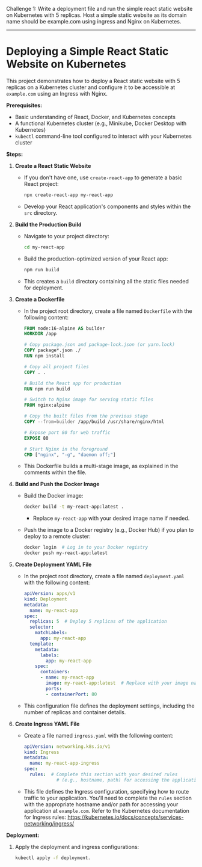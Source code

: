 Challenge 1: Write a deployment file and run the simple react static website on Kubernetes with 5 replicas. Host a simple static website as its domain name should be example.com using ingress and Nginx on Kubernetes.

----
# Deploying a Simple React Static Website on Kubernetes

This project demonstrates how to deploy a React static website with 5 replicas on a Kubernetes cluster and configure it to be accessible at `example.com` using an Ingress with Nginx.

**Prerequisites:**

- Basic understanding of React, Docker, and Kubernetes concepts
- A functional Kubernetes cluster (e.g., Minikube, Docker Desktop with Kubernetes)
- `kubectl` command-line tool configured to interact with your Kubernetes cluster

**Steps:**

1. **Create a React Static Website**

   - If you don't have one, use `create-react-app` to generate a basic React project:

     ```bash
     npx create-react-app my-react-app
     ```

   - Develop your React application's components and styles within the `src` directory.

2. **Build the Production Build**

   - Navigate to your project directory:

     ```bash
     cd my-react-app
     ```

   - Build the production-optimized version of your React app:

     ```bash
     npm run build
     ```

   - This creates a `build` directory containing all the static files needed for deployment.

3. **Create a Dockerfile**

   - In the project root directory, create a file named `Dockerfile` with the following content:

     ```dockerfile
     FROM node:16-alpine AS builder
     WORKDIR /app

     # Copy package.json and package-lock.json (or yarn.lock)
     COPY package*.json ./
     RUN npm install

     # Copy all project files
     COPY . .

     # Build the React app for production
     RUN npm run build

     # Switch to Nginx image for serving static files
     FROM nginx:alpine

     # Copy the built files from the previous stage
     COPY --from=builder /app/build /usr/share/nginx/html

     # Expose port 80 for web traffic
     EXPOSE 80

     # Start Nginx in the foreground
     CMD ["nginx", "-g", "daemon off;"]
     ```

   - This Dockerfile builds a multi-stage image, as explained in the comments within the file.

4. **Build and Push the Docker Image**

   - Build the Docker image:

     ```bash
     docker build -t my-react-app:latest .
     ```

     - Replace `my-react-app` with your desired image name if needed.

   - Push the image to a Docker registry (e.g., Docker Hub) if you plan to deploy to a remote cluster:

     ```bash
     docker login  # Log in to your Docker registry
     docker push my-react-app:latest
     ```

5. **Create Deployment YAML File**

   - In the project root directory, create a file named `deployment.yaml` with the following content:

     ```yaml
     apiVersion: apps/v1
     kind: Deployment
     metadata:
       name: my-react-app
     spec:
       replicas: 5  # Deploy 5 replicas of the application
       selector:
         matchLabels:
           app: my-react-app
       template:
         metadata:
           labels:
             app: my-react-app
         spec:
           containers:
           - name: my-react-app
             image: my-react-app:latest  # Replace with your image name/registry if needed
             ports:
             - containerPort: 80
     ```

   - This configuration file defines the deployment settings, including the number of replicas and container details.

6. **Create Ingress YAML File**

   - Create a file named `ingress.yaml` with the following content:

     ```yaml
     apiVersion: networking.k8s.io/v1
     kind: Ingress
     metadata:
       name: my-react-app-ingress
     spec:
       rules:  # Complete this section with your desired rules
                 # (e.g., hostname, path) for accessing the application
     ```

   - This file defines the Ingress configuration, specifying how to route traffic to your application. You'll need to complete the `rules` section with the appropriate hostname and/or path for accessing your application at `example.com`. Refer to the Kubernetes documentation for Ingress rules: https://kubernetes.io/docs/concepts/services-networking/ingress/

**Deployment:**

1. Apply the deployment and ingress configurations:

   ```bash
   kubectl apply -f deployment.

